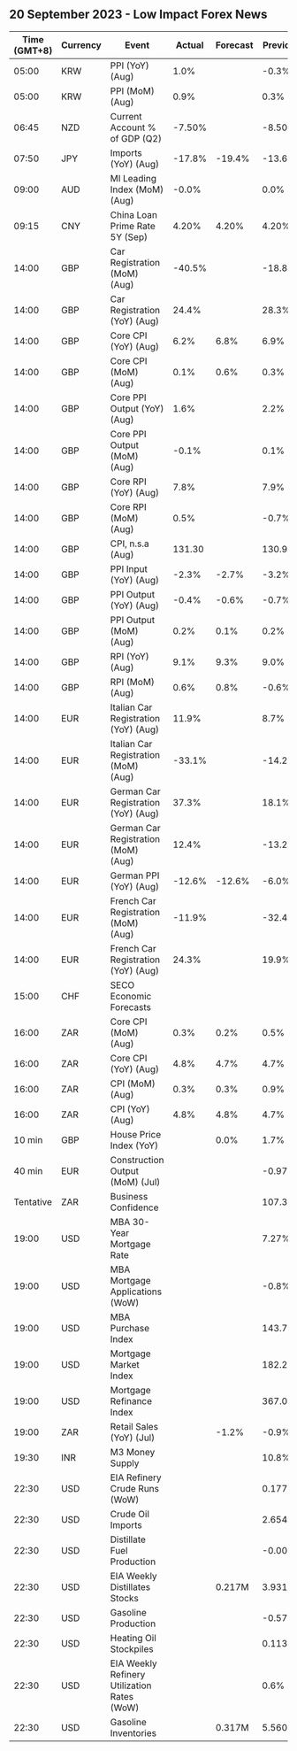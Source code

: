 ## 20 September 2023 - Low Impact Forex News

| Time (GMT+8) | Currency | Event | Actual | Forecast | Previous |
|------|----------|-------|--------|----------|----------|
| 05:00 | KRW | PPI (YoY) (Aug) | 1.0% |  | -0.3% |
| 05:00 | KRW | PPI (MoM) (Aug) | 0.9% |  | 0.3% |
| 06:45 | NZD | Current Account % of GDP (Q2) | -7.50% |  | -8.50% |
| 07:50 | JPY | Imports (YoY) (Aug) | -17.8% | -19.4% | -13.6% |
| 09:00 | AUD | MI Leading Index (MoM) (Aug) | -0.0% |  | 0.0% |
| 09:15 | CNY | China Loan Prime Rate 5Y (Sep) | 4.20% | 4.20% | 4.20% |
| 14:00 | GBP | Car Registration (MoM) (Aug) | -40.5% |  | -18.8% |
| 14:00 | GBP | Car Registration (YoY) (Aug) | 24.4% |  | 28.3% |
| 14:00 | GBP | Core CPI (YoY) (Aug) | 6.2% | 6.8% | 6.9% |
| 14:00 | GBP | Core CPI (MoM) (Aug) | 0.1% | 0.6% | 0.3% |
| 14:00 | GBP | Core PPI Output (YoY) (Aug) | 1.6% |  | 2.2% |
| 14:00 | GBP | Core PPI Output (MoM) (Aug) | -0.1% |  | 0.1% |
| 14:00 | GBP | Core RPI (YoY) (Aug) | 7.8% |  | 7.9% |
| 14:00 | GBP | Core RPI (MoM) (Aug) | 0.5% |  | -0.7% |
| 14:00 | GBP | CPI, n.s.a (Aug) | 131.30 |  | 130.90 |
| 14:00 | GBP | PPI Input (YoY) (Aug) | -2.3% | -2.7% | -3.2% |
| 14:00 | GBP | PPI Output (YoY) (Aug) | -0.4% | -0.6% | -0.7% |
| 14:00 | GBP | PPI Output (MoM) (Aug) | 0.2% | 0.1% | 0.2% |
| 14:00 | GBP | RPI (YoY) (Aug) | 9.1% | 9.3% | 9.0% |
| 14:00 | GBP | RPI (MoM) (Aug) | 0.6% | 0.8% | -0.6% |
| 14:00 | EUR | Italian Car Registration (YoY) (Aug) | 11.9% |  | 8.7% |
| 14:00 | EUR | Italian Car Registration (MoM) (Aug) | -33.1% |  | -14.2% |
| 14:00 | EUR | German Car Registration (YoY) (Aug) | 37.3% |  | 18.1% |
| 14:00 | EUR | German Car Registration (MoM) (Aug) | 12.4% |  | -13.2% |
| 14:00 | EUR | German PPI (YoY) (Aug) | -12.6% | -12.6% | -6.0% |
| 14:00 | EUR | French Car Registration (MoM) (Aug) | -11.9% |  | -32.4% |
| 14:00 | EUR | French Car Registration (YoY) (Aug) | 24.3% |  | 19.9% |
| 15:00 | CHF | SECO Economic Forecasts |  |  |  |
| 16:00 | ZAR | Core CPI (MoM) (Aug) | 0.3% | 0.2% | 0.5% |
| 16:00 | ZAR | Core CPI (YoY) (Aug) | 4.8% | 4.7% | 4.7% |
| 16:00 | ZAR | CPI (MoM) (Aug) | 0.3% | 0.3% | 0.9% |
| 16:00 | ZAR | CPI (YoY) (Aug) | 4.8% | 4.8% | 4.7% |
| 10 min | GBP | House Price Index (YoY) |  | 0.0% | 1.7% |
| 40 min | EUR | Construction Output (MoM) (Jul) |  |  | -0.97% |
| Tentative | ZAR | Business Confidence |  |  | 107.3 |
| 19:00 | USD | MBA 30-Year Mortgage Rate |  |  | 7.27% |
| 19:00 | USD | MBA Mortgage Applications (WoW) |  |  | -0.8% |
| 19:00 | USD | MBA Purchase Index |  |  | 143.7 |
| 19:00 | USD | Mortgage Market Index |  |  | 182.2 |
| 19:00 | USD | Mortgage Refinance Index |  |  | 367.0 |
| 19:00 | ZAR | Retail Sales (YoY) (Jul) |  | -1.2% | -0.9% |
| 19:30 | INR | M3 Money Supply |  |  | 10.8% |
| 22:30 | USD | EIA Refinery Crude Runs (WoW) |  |  | 0.177M |
| 22:30 | USD | Crude Oil Imports |  |  | 2.654M |
| 22:30 | USD | Distillate Fuel Production |  |  | -0.006M |
| 22:30 | USD | EIA Weekly Distillates Stocks |  | 0.217M | 3.931M |
| 22:30 | USD | Gasoline Production |  |  | -0.576M |
| 22:30 | USD | Heating Oil Stockpiles |  |  | 0.113M |
| 22:30 | USD | EIA Weekly Refinery Utilization Rates (WoW) |  |  | 0.6% |
| 22:30 | USD | Gasoline Inventories |  | 0.317M | 5.560M |
